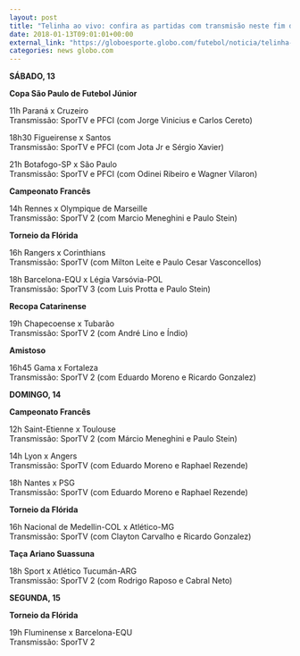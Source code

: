 ```yaml
---
layout: post
title: "Telinha ao vivo: confira as partidas com transmisão neste fim de semana"
date: 2018-01-13T09:01:01+00:00
external_link: "https://globoesporte.globo.com/futebol/noticia/telinha-ao-vivo-confira-as-partidas-com-transmissao-neste-fim-de-semana.ghtml"
categories: news globo.com
---
```

 
 
 

 
 
 
 

**SÁBADO, 13**

 
 
 

**Copa São Paulo de Futebol Júnior**

 
 
 

11h Paraná x Cruzeiro  
Transmissão: SporTV e PFCI (com Jorge Vinicius e Carlos Cereto)

 
 
 

18h30 Figueirense x Santos  
Transmissão: SporTV e PFCI (com Jota Jr e Sérgio Xavier)

 
 
 

21h Botafogo-SP x São Paulo  
Transmissão: SporTV e PFCI (com Odinei Ribeiro e Wagner Vilaron)

 
 
 

**Campeonato Francês**

 
 
 

14h Rennes x Olympique de Marseille  
Transmissão: SporTV 2 (com Marcio Meneghini e Paulo Stein)

 
 
 

**Torneio da Flórida**

 
 
 

16h Rangers x Corinthians  
Transmissão: SporTV (com Milton Leite e Paulo Cesar Vasconcellos)

 
 
 

18h Barcelona-EQU x Légia Varsóvia-POL  
Transmissão: SporTV 3 (com Luis Protta e Paulo Stein)

 
 
 

**Recopa Catarinense**

 
 
 

19h Chapecoense x Tubarão  
Transmissão: SporTV 2 (com André Lino e Índio)

 
 
 

**Amistoso**

 
 
 

16h45 Gama x Fortaleza  
Transmissão: SporTV 2 (com Eduardo Moreno e Ricardo Gonzalez)

 
 
 

**DOMINGO, 14**

 
 
 

**Campeonato Francês**

 
 
 

12h Saint-Etienne x Toulouse  
Transmissão: SporTV 2 (com Márcio Meneghini e Paulo Stein)

 
 
 

14h Lyon x Angers  
Transmissão: SporTV (com Eduardo Moreno e Raphael Rezende)

 
 
 

18h Nantes x PSG  
Transmissão: SporTV (com Eduardo Moreno e Raphael Rezende)

 
 
 

**Torneio da Flórida**

 
 
 

16h Nacional de Medellin-COL x Atlético-MG  
Transmissão: SporTV (com Clayton Carvalho e Ricardo Gonzalez)

 
 
 

**Taça Ariano Suassuna**

 
 
 

18h Sport x Atlético Tucumán-ARG  
Transmissão: SporTV 2 (com Rodrigo Raposo e Cabral Neto)

 
 
 

**SEGUNDA, 15**

 
 
 

**Torneio da Flórida**

 
 
 
 

19h Fluminense x Barcelona-EQU  
Transmissão: SporTV 2

 
 
 
